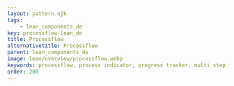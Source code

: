 ```yaml
---
layout: pattern.njk
tags: 
    - lean_components_de
key: processflow-lean_de
title: Processflow
alternativetitle: Processflow
parent: lean_components_de
image: lean/overview/processflow.webp
keywords: processflow, process indicator, progress tracker, multi step, wizard, stepper, steps
order: 200
---
```

